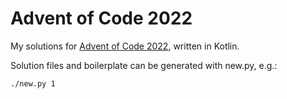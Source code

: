 # Advent of Code 2022

My solutions for [Advent of Code 2022](https://adventofcode.com/2022/), written in Kotlin.

Solution files and boilerplate can be generated with new.py, e.g.:

```shell
./new.py 1
```
